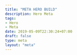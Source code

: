 ```yaml
---
title: "META HERO BUILD"
description: Hero Meta
tags: 
- Hero
- Meta
date: 2019-05-09T22:30:24+07:00
draft: false
type: meta
layout: "meta"
---
```


